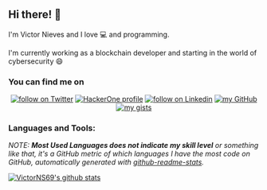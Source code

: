 ## Hi there! 👋
I'm Victor Nieves and I love :computer: and programming. 

I'm currently working as a blockchain developer and starting in the world of cybersecurity :smile:

</p>
<h3>You can find me on</h3>
<p align="center">
  <a href="https://twitter.com/intent/follow?screen_name=VictorNS69">
        <img src="https://img.shields.io/twitter/follow/VictorNS69?style=social&logo=twitter"
            alt="follow on Twitter"></a>
    <a href="https://hackerone.com/0xwlf">
        <img src="https://img.shields.io/static/v1?label=&message=HackerOne&color=black&logo=hackerone"
            alt="HackerOne profile"></a>
  <a href="https://www.linkedin.com/in/victor-nieves-s%C3%A1nchez/">
        <img src="https://img.shields.io/static/v1?label=&message=LinkedIn&color=blue&logo=linkedin"
            alt="follow on Linkedin"></a>
  <a href="https://github.com/VictorNS69">
        <img src="https://img.shields.io/static/v1?label=&message=GitHub&color=black&logo=github"
            alt="my GitHub"></a>
  <a href="https://gist.github.com/VictorNS69">
        <img src="https://img.shields.io/static/v1?label=&message=Gist&color=grey&logo=github"
            alt="my gists"></a>
</p>
<!--img src="https://media.giphy.com/media/13HgwGsXF0aiGY/giphy.gif" width="480" height="270"/-->

### Languages and Tools:

*NOTE: **Most Used Languages does not indicate my skill level** or something like that, it's a GitHub metric of which languages I have the most code on GitHub, automatically generated with [github-readme-stats](https://github.com/anuraghazra/github-readme-stats).*

<!--a href="#" onclick="return false;">
  <img align="center" src="https://github-readme-stats.vercel.app/api/top-langs/?username=victorns69&theme=tokyonight&count_private=true&hide=Jupyter Notebook" />
</a-->
<a href="#" onclick="return false;">
  <img align="center" src="https://github-readme-stats.vercel.app/api?username=victorns69&show_icons=true&theme=tokyonight&line_height=27&count_private=true&hide_rank=true" alt="VictorNS69's github stats" />
</a>

<!--iframe width="600" height="600" src="https://ionicabizau.github.io/github-profile-languages/api.html?VictorNS69" frameborder="0"></iframe-->
